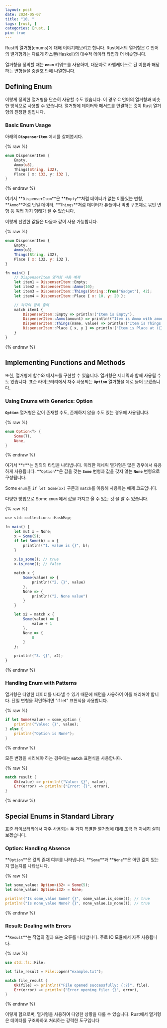 ```yaml
---
layout: post
date: 2024-05-07
title: "10. "
tags: [rust, ]
categories: [rust, ]
pin: true
---
```



Rust의 열거형(enums)에 대해 이야기해보려고 합니다. Rust에서의 열거형은 C 언어의 열거형과는 다르게 하스켈(Haskell)의 대수적 데이터 타입과 더 비슷합니다. 


열거형을 정의할 때는 **`enum`** 키워드를 사용하며, 대문자로 카멜케이스로 된 이름과 해당하는 변형들을 중괄호 안에 나열합니다.


## **Defining Enum**


이렇게 정의한 열거형을 단순히 사용할 수도 있습니다. 이 경우 C 언어의 열거형과 비슷한 방식으로 사용할 수 있습니다. 열거형에 데이터와 메서드를 연결하는 것이 Rust 열거형의 진정한 힘입니다.


### **Basic Enum Usage**


아래의 **`DispenserItem`** 예시를 살펴봅시다.


{% raw %}
```rust
enum DispenserItem {
    Empty,
    Ammo(u8),
    Things(String, i32),
    Place { x: i32, y: i32 },
}
```
{% endraw %}


여기서 **`DispenserItem`**은 **`Empty`**처럼 데이터가 없는 이름있는 변형, **`Ammo`**처럼 단일 데이터, **`Things`**처럼 데이터가 튜플이나 익명 구조체로 묶인 변형 등 여러 가지 형태가 될 수 있습니다.


이렇게 선언한 값들은 다음과 같이 사용 가능합니다.


{% raw %}
```javascript
enum DispenserItem {
    Empty,
    Ammo(u8),
    Things(String, i32),
    Place { x: i32, y: i32 },
}

fn main() {
    // DispenserItem 열거형 사용 예제
    let item1 = DispenserItem::Empty;
    let item2 = DispenserItem::Ammo(10);
    let item3 = DispenserItem::Things(String::from("Gadget"), 42);
    let item4 = DispenserItem::Place { x: 10, y: 20 };

    // 각각의 항목 출력
    match item1 {
        DispenserItem::Empty => println!("Item is Empty"),
        DispenserItem::Ammo(amount) => println!("Item is Ammo with amount: {}", amount),
        DispenserItem::Things(name, value) => println!("Item is Things: {} - {}", name, value),
        DispenserItem::Place { x, y } => println!("Item is Place at ({}, {})", x, y),
    }
}

```
{% endraw %}


## **Implementing Functions and Methods**


또한, 열거형에 함수와 메서드를 구현할 수 있습니다. 열거형은 제네릭과 함께 사용될 수도 있습니다. 표준 라이브러리에서 자주 사용되는 **`Option`** 열거형을 예로 들어 보겠습니다.


### **Using Enums with Generics: Option**


**`Option`** 열거형은 값이 존재할 수도, 존재하지 않을 수도 있는 경우에 사용됩니다.


{% raw %}
```rust
enum Option<T> {
    Some(T),
    None,
}
```
{% endraw %}


여기서 **`T`**는 임의의 타입을 나타냅니다. 이러한 제네릭 열거형은 많은 경우에서 유용하게 사용됩니다. **`Option`**은 값을 갖는 **`Some`** 변형과 값을 갖지 않는 **`None`** 변형으로 구성됩니다.


Some `enum`을 `if let Some(xx)` 구문과 `match`를 이용해 사용하는 예제 코드입니다.


다양한 방법으로 Some `enum` 에서 값을 가지고 올 수 있는 것 을 알 수 있습니다.


{% raw %}
```javascript
use std::collections::HashMap;

fn main() {
    let mut x = None;
    x = Some(5);
    if let Some(b) = x {
        println!("1. value is {}", b);
    }
    
    x.is_some(); // true
    x.is_none(); // false

    match x {
        Some(value) => {
            println!("2. {}", value)
        },
        None => {
            println!("2. None value")
        }
    }

    let x2 = match x {
        Some(value) => {
            value + 1
        },
        None => {
            0
        }
    };

    println!("3. {}", x2);
}
```
{% endraw %}


### **Handling Enum with Patterns**


열거형은 다양한 데이터를 나타낼 수 있기 때문에 패턴을 사용하여 이를 처리해야 합니다. 단일 변형을 확인하려면 "if let" 표현식을 사용합니다.


{% raw %}
```rust
if let Some(value) = some_option {
    println!("Value: {}", value);
} else {
    println!("Option is None");
}
```
{% endraw %}


모든 변형을 처리해야 하는 경우에는 **`match`** 표현식을 사용합니다.


{% raw %}
```rust
match result {
    Ok(value) => println!("Value: {}", value),
    Err(error) => println!("Error: {}", error),
}
```
{% endraw %}


## **Special Enums in Standard Library**


표준 라이브러리에서 자주 사용되는 두 가지 특별한 열거형에 대해 조금 더 자세히 살펴보겠습니다.


### **Option: Handling Absence**


**`Option`**은 값의 존재 여부를 나타냅니다. **`Some`**과 **`None`**은 어떤 값이 있는지 없는지를 나타냅니다.


{% raw %}
```rust
let some_value: Option<i32> = Some(5);
let none_value: Option<i32> = None;

println!("Is some_value Some? {}", some_value.is_some()); // true
println!("Is none_value None? {}", none_value.is_none()); // true
```
{% endraw %}


### **Result: Dealing with Errors**


**`Result`**는 작업의 결과 또는 오류를 나타냅니다. 주로 IO 모듈에서 자주 사용됩니다.


{% raw %}
```rust
use std::fs::File;

let file_result = File::open("example.txt");

match file_result {
    Ok(file) => println!("File opened successfully: {:?}", file),
    Err(error) => println!("Error opening file: {}", error),
}
```
{% endraw %}


이렇게 함으로써, 열거형을 사용하여 다양한 상황을 다룰 수 있습니다. Rust에서 열거형은 데이터를 구조화하고 처리하는 강력한 도구입니다


